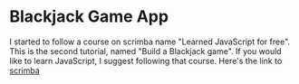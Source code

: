 # Blackjack Game App

I started to follow a course on scrimba name "Learned JavaScript for free". This is the second tutorial, named "Build a Blackjack game". If you would like to learn JavaScript, I suggest following that course. Here's the link to [scrimba](https://scrimba.com/)